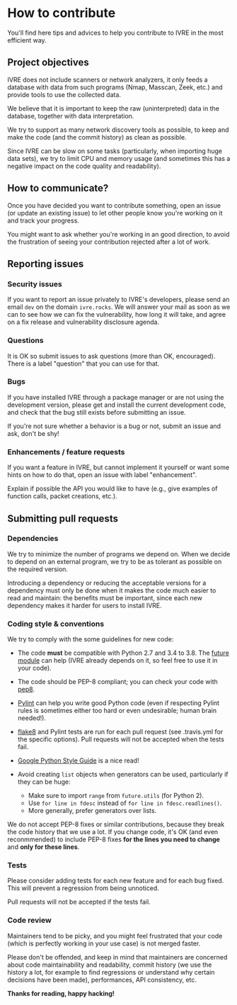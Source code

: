 # How to contribute

You'll find here tips and advices to help you contribute to IVRE in
the most efficient way.

## Project objectives

IVRE does not include scanners or network analyzers, it only feeds a
database with data from such programs (Nmap, Masscan, Zeek, etc.) and
provide tools to use the collected data.

We believe that it is important to keep the raw (uninterpreted) data
in the database, together with data interpretation.

We try to support as many network discovery tools as possible, to keep
and make the code (and the commit history) as clean as possible.

Since IVRE can be slow on some tasks (particularly, when importing
huge data sets), we try to limit CPU and memory usage (and sometimes
this has a negative impact on the code quality and readability).

## How to communicate?

Once you have decided you want to contribute something, open an issue
(or update an existing issue) to let other people know you're working
on it and track your progress.

You might want to ask whether you're working in an good direction, to
avoid the frustration of seeing your contribution rejected after a lot
of work.

## Reporting issues

### Security issues

If you want to report an issue privately to IVRE's developers, please
send an email `dev` on the domain `ivre.rocks`. We will answer your
mail as soon as we can to see how we can fix the vulnerability, how
long it will take, and agree on a fix release and vulnerability
disclosure agenda.

### Questions

It is OK so submit issues to ask questions (more than OK,
encouraged). There is a label "question" that you can use for that.

### Bugs

If you have installed IVRE through a package manager or are not using
the development version, please get and install the current
development code, and check that the bug still exists before
submitting an issue.

If you're not sure whether a behavior is a bug or not, submit an issue
and ask, don't be shy!

### Enhancements / feature requests

If you want a feature in IVRE, but cannot implement it yourself or
want some hints on how to do that, open an issue with label
"enhancement".

Explain if possible the API you would like to have (e.g., give examples
of function calls, packet creations, etc.).

## Submitting pull requests

### Dependencies

We try to minimize the number of programs we depend on. When we decide
to depend on an external program, we try to be as tolerant as possible
on the required version.

Introducing a dependency or reducing the acceptable versions for a
dependency must only be done when it makes the code much easier to
read and maintain: the benefits must be important, since each new
dependency makes it harder for users to install IVRE.

### Coding style & conventions

We try to comply with the some guidelines for new code:

-   The code **must** be compatible with Python 2.7 and 3.4 to
    3.8. The [future module](http://python-future.org/) can help (IVRE
    already depends on it, so feel free to use it in your code).

-   The code should be PEP-8 compliant; you can check your code with
    [pep8](https://pypi.python.org/pypi/pep8).

-   [Pylint](http://www.pylint.org/) can help you write good Python
    code (even if respecting Pylint rules is sometimes either too hard
    or even undesirable; human brain needed!).

-   [flake8](http://flake8.pycqa.org/) and Pylint tests are run for
    each pull request (see .travis.yml for the specific options). Pull
    requests will not be accepted when the tests fail.

-   [Google Python Style Guide](https://google.github.io/styleguide/pyguide.html)
    is a nice read!

-   Avoid creating `list` objects when generators can be used,
    particularly if they can be huge:

    -   Make sure to import `range` from `future.utils` (for Python 2).
    -   Use `for line in fdesc` instead of `for line in fdesc.readlines()`.
    -   More generally, prefer generators over lists.

We do not accept PEP-8 fixes or similar contributions, because they
break the code history that we use a lot. If you change code, it's OK
(and even reconmmended) to include PEP-8 fixes **for the lines you
need to change** and **only for these lines**.

### Tests

Please consider adding tests for each new feature and for each bug
fixed. This will prevent a regression from being unnoticed.

Pull requests will not be accepted if the tests fail.

### Code review

Maintainers tend to be picky, and you might feel frustrated that your
code (which is perfectly working in your use case) is not merged
faster.

Please don't be offended, and keep in mind that maintainers are
concerned about code maintainability and readability, commit history
(we use the history a lot, for example to find regressions or
understand why certain decisions have been made), performances, API
consistency, etc.

**Thanks for reading, happy hacking!**
